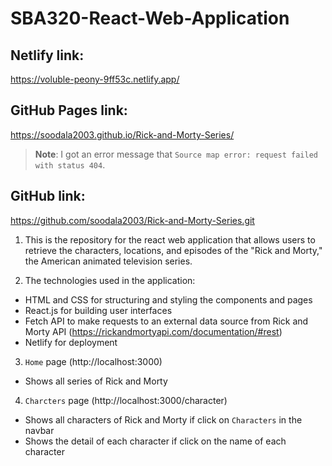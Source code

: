 # SBA320-React-Web-Application

## Netlify link:
https://voluble-peony-9ff53c.netlify.app/

## GitHub Pages link:
https://soodala2003.github.io/Rick-and-Morty-Series/
> **Note**: I got an error message that `Source map error: request failed with status 404`.

## GitHub link:
https://github.com/soodala2003/Rick-and-Morty-Series.git

1. This is the repository for the react web application that allows users to retrieve the characters, locations, and episodes of the "Rick and Morty," the American animated television series. 

2. The technologies used in the application: 
- HTML and CSS for structuring and styling the components and pages
- React.js for building user interfaces
- Fetch API to make requests to an external data source from Rick and Morty API (https://rickandmortyapi.com/documentation/#rest)
- Netlify for deployment

3. `Home` page (http://localhost:3000)
- Shows all series of <litalic>Rick and Morty</litalic>

4. `Charcters` page (http://localhost:3000/character)
- Shows all characters of Rick and Morty if click on `Characters` in the navbar
- Shows the detail of each character if click on the name of each character 

